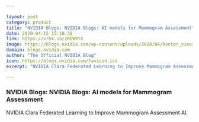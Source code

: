 ```yaml
---

layout: post
category: product
title: "NVIDIA Blogs: NVIDIA Blogs: AI models for Mammogram Assessment"
date: 2020-04-15 15:10:38
link: https://vrhk.co/2REW9tX
image: https://blogs.nvidia.com/wp-content/uploads/2020/04/Doctor_viewing_mammogram.jpg
domain: blogs.nvidia.com
author: "The Official NVIDIA Blog"
icon: https://blogs.nvidia.com/favicon.ico
excerpt: "NVIDIA Clara Federated Learning to Improve Mammogram Assessment AI."

---
```


### NVIDIA Blogs: NVIDIA Blogs: AI models for Mammogram Assessment

NVIDIA Clara Federated Learning to Improve Mammogram Assessment AI.